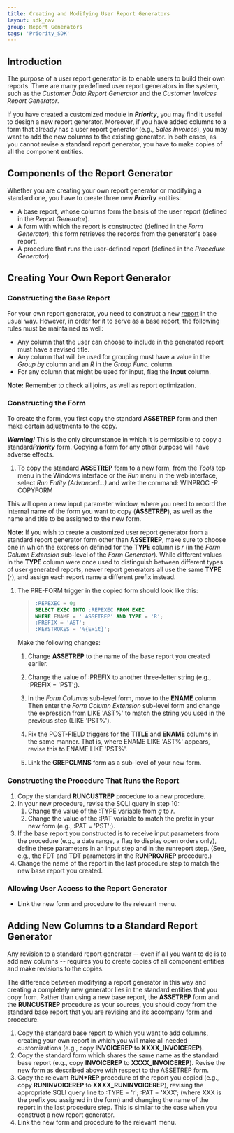 ```yaml
---
title: Creating and Modifying User Report Generators
layout: sdk_nav
group: Report Generators
tags: 'Priority_SDK'
---
```



## Introduction

The purpose of a user report generator is to enable users to build their
own reports. There are many predefined user report generators in the
system, such as the *Customer Data Report Generator* and the *Customer
Invoices Report Generator*.

If you have created a customized module in ***Priority***, you may find
it useful to design a new report generator. Moreover, if you have added
columns to a form that already has a user report generator (e.g., *Sales
Invoices*), you may want to add the new columns to the existing
generator. In both cases, as you cannot revise a standard report
generator, you have to make copies of all the component entities.

## Components of the Report Generator 

Whether you are creating your own report generator or modifying a
standard one, you have to create three new ***Priority*** entities:

-   A base report, whose columns form the basis of the user report
    (defined in the *Report Generator*).
-   A form with which the report is constructed (defined in the *Form
    Generator*); this form retrieves the records from the generator\'s
    base report.
-   A procedure that runs the user-defined report (defined in the
    *Procedure Generator*).

## Creating Your Own Report Generator 

### Constructing the Base Report 

For your own report generator, you need to construct a new
[report](Reports ) in the usual way. However, in order for it
to serve as a base report, the following rules must be maintained as
well:

-   Any column that the user can choose to include in the generated
    report must have a revised title.
-   Any column that will be used for grouping must have a value in the
    *Group by* column and an *R* in the *Group Func.* column.
-   For any column that might be used for input, flag the **Input**
    column.


**Note:** Remember to check all joins, as well as report optimization.



### Constructing the Form 

To create the form, you first copy the standard **ASSETREP** form and
then make certain adjustments to the copy.



***Warning!*** This is the only circumstance in which it is permissible
to copy a standard***Priority*** form. Copying a form for any other
purpose will have adverse effects.


1.  To copy the standard **ASSETREP** form to a new form, from the
    *Tools* top menu in the Windows interface or the *Run* menu in the
    web interface, select *Run Entity (Advanced...)* and write the
    command: WINPROC -P COPYFORM

This will open a new input parameter window, where you need to record
the internal name of the form you want to copy (**ASSETREP**), as well
as the name and title to be assigned to the new form.

**Note:** If you wish to create a customized user report generator from
a standard report generator form other than **ASSETREP**, make sure to
choose one in which the expression defined for the **TYPE** column is
*r* (in the *Form Column Extension* sub-level of the *Form Generator*).
While different values in the **TYPE** column were once used to
distinguish between different types of user generated reports, newer
report generators all use the same **TYPE** (*r*), and assign each
report name a different prefix instead.

1.  The PRE-FORM trigger in the copied form should look like this:

    > ```sql
    > :REPEXEC = 0;
    > SELECT EXEC INTO :REPEXEC FROM EXEC 
    > WHERE ENAME = ' ASSETREP' AND TYPE = 'R';
    > :PREFIX = 'AST';
    > :KEYSTROKES = '%{Exit}'; 
    > ```

    Make the following changes:
    1. Change **ASSETREP** to the name of the base report you
        created earlier.
    2. Change the value of :PREFIX to another three-letter string
        (e.g., :PREFIX = \'PST\';).

    3. In the *Form Columns* sub-level form, move to the **ENAME**
    column. Then enter the *Form Column Extension* sub-level form and
    change the expression from LIKE \'AST%\' to match the string you
    used in the previous step (LIKE \'PST%\').


    4. Fix the POST-FIELD triggers for the **TITLE** and **ENAME**
    columns in the same manner. That is, where ENAME LIKE \'AST%\'
    appears, revise this to ENAME LIKE \'PST%\'.

    5. Link the **GREPCLMNS** form as a sub-level of your new form.

### Constructing the Procedure That Runs the Report 

1.  Copy the standard **RUNCUSTREP** procedure to a new procedure.
2.  In your new procedure, revise the SQLI query in step 10:
    1. Change the value of the :TYPE variable from *g* to *r*.
    2. Change the value of the :PAT variable to match the prefix in
    your new form (e.g., :PAT = \'PST\';).
3.  If the base report you constructed is to receive input parameters
    from the procedure (e.g., a date range, a flag to display open
    orders only), define these parameters in an input step and in the
    runreport step. (See, e.g., the FDT and TDT parameters in the
    **RUNPROJREP** procedure.)
4.  Change the name of the report in the last procedure step to match
    the new base report you created.

### Allowing User Access to the Report Generator 

-   Link the new form and procedure to the relevant menu.

## Adding New Columns to a Standard Report Generator 

Any revision to a standard report generator -- even if all you want to
do is to add new columns -- requires you to create copies of all
component entities and make revisions to the copies.

The difference between modifying a report generator in this way and
creating a completely new generator lies in the standard entities that
you copy from. Rather than using a new base report, the **ASSETREP**
form and the **RUNCUSTREP** procedure as your sources, you should copy
from the standard base report that you are revising and its accompany
form and procedure.

1.  Copy the standard base report to which you want to add columns,
    creating your own report in which you will make all needed
    customizations (e.g., copy **INVOICEREP** to **XXXX_INVOICEREP**).
2.  Copy the standard form which shares the same name as the standard
    base report (e.g., copy **INVOICEREP** to **XXXX_INVOICEREP**).
    Revise the new form as described above with respect to the ASSETREP
    form.
3.  Copy the relevant **RUN\*REP** procedure of the report you copied
    (e.g., copy **RUNINVOICEREP** to **XXXX_RUNINVOICEREP**), revising
    the appropriate SQLI query line to :TYPE = \'r\'; :PAT = \'XXX\';
    (where XXX is the prefix you assigned in the form) and changing the
    name of the report in the last procedure step. This is similar to
    the case when you construct a new report generator.
4.  Link the new form and procedure to the relevant menu.
